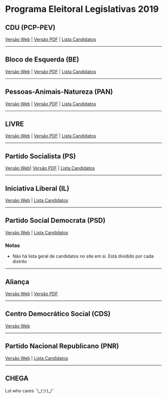 # **Programa Eleitoral Legislativas 2019**

## **CDU** (PCP-PEV)

[Versão Web](https://www.cdu.pt/2019/programa-eleitoral-do-pcp) | [Versão PDF](https://www.cdu.pt/2019/pdf/programa_eleitoral_pcp.pdf) | [Lista Candidatos](https://www.cdu.pt/2019/candidatos)

---

## **Bloco de Esquerda** (BE)

[Versão Web](https://programa2019.bloco.org/) | [Versão PDF](https://programa2019.bloco.org/images/programa-sem-fotos.pdf) | [Lista Candidatos](https://www.bloco.org/not%C3%ADcias/elei%C3%A7%C3%B5es/item/3416-listas-da-candidatura-do-bloco-%C3%A0s-elei%C3%A7%C3%B5es-legislativas-2019.html)

---

## **Pessoas-Animais-Natureza** (PAN)

[Versão Web](https://pan.com.pt/eleicoes/eleicoes-legislativas-2019/programa-eleitoral/) | [Versão PDF](https://pan.com.pt/files/uploads/2019/09/ProgramaPAN_Impressao_Legislastivas2019.pdf) | [Lista Candidatos](https://www.pan.com.pt/pan-anuncia-cabecas-de-lista-para-as-eleicoes-legislativas/)

---

## **LIVRE**

[Versão Web](https://programa.partidolivre.pt/) | [Versão PDF](https://partidolivre.pt/wp-content/uploads/2019/08/Programa-Eleitoral-LIVRE-Legislativas-2019.pdf) | [Lista Candidatos](https://partidolivre.pt/legislativas2019) 

---

## **Partido Socialista** (PS)

[Versão Web](https://todosdecidem.ps.pt/)| [Versão PDF](https://gabinetedeestudos.ps.pt/wp-content/uploads/2019/07/Programa-Eleitoral-PS-2019.pdf) | [Lista Candidatos](https://ps.pt/index.php/2019/07/23/candidatos-a-deputados-pelo-partido-socialista/) 

---

## **Iniciativa Liberal** (IL)

[Versão Web](https://iniciativaliberal.pt/legislativas2019/) | [Lista Candidatos](https://iniciativaliberal.pt/iniciativa-liberal-apresenta-cabecas-de-lista-para-legislativas/)

---

## **Partido Social Democrata** (PSD)

[Versão Web](https://www.psd.pt/#propostas) | [Lista Candidatos](http://www.psd.pt/legislativas-2019/) 

### **Notas**

- Não há lista geral de candidatos no site em si. Está dividido por cada distrito

---

## **Aliança**

[Versão Web](https://partidoalianca.pt/eleicoes-europeias-2019/) | [Versão PDF](https://partidoalianca.pt/wp-content/uploads/2019/07/PROGRAMA-BASE-ALIAN%C3%87A-JULHO-2019-1.pdf)

---

## **Centro Democrático Social** (CDS)

[Versão Web](https://www.cds.pt/)

---

## **Partido Nacional Republicano** (PNR)

[Versão Web](http://www.pnr.pt/programa-politico/) | [Lista Candidatos](http://www.pnr.pt/2019/08/cabecas-de-lista-do-pnr/)

---

## **CHEGA**

Lol who cares ¯\\\_(ツ)\_/¯
